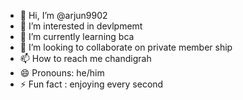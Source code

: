 - 👋 Hi, I’m @arjun9902
- 👀 I’m interested in devlpmemt 
- 🌱 I’m currently learning bca 
- 💞️ I’m looking to collaborate on private member ship 
- 📫 How to reach me chandigrah 
- 😄 Pronouns: he/him
- ⚡ Fun fact : enjoying every second 

<!---
arjun9902/arjun9902 is a ✨ special ✨ repository because its `README.md` (this file) appears on your GitHub profile.
You can click the Preview link to take a look at your changes.
--->
